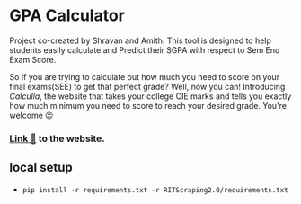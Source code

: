 # GPA Calculator

Project co-created by Shravan and Amith. This tool is designed to help students easily calculate and Predict their SGPA
with
respect to Sem End Exam Score.

So If you are trying to calculate out how much you need to score on your final exams(SEE) to get that perfect grade?
Well, now you can! Introducing *Calculla*, the website that takes your college CIE marks and tells you exactly how much
minimum you need to score to reach your desired grade. You're welcome 😉

### [Link 🔗](https://calculla.streamlit.app/) to the website.

## local setup

- `pip install -r requirements.txt -r RITScraping2.0/requirements.txt`
